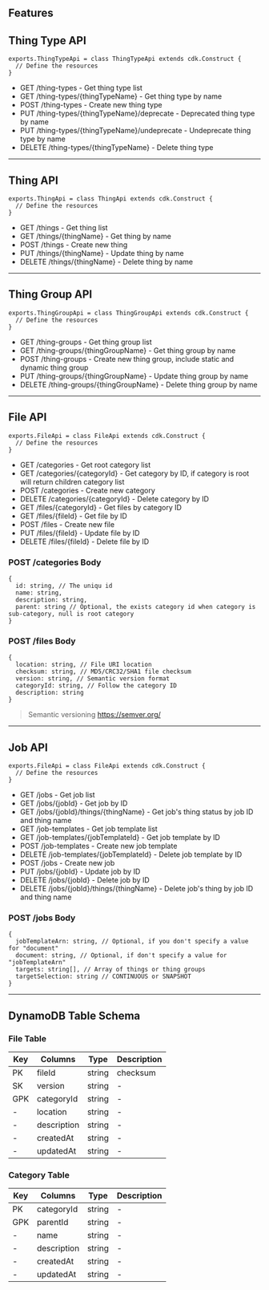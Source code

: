 ## Features

## Thing Type API
```
exports.ThingTypeApi = class ThingTypeApi extends cdk.Construct {
  // Define the resources
}
```
- GET /thing-types - Get thing type list
- GET /thing-types/{thingTypeName} - Get thing type by name
- POST /thing-types - Create new thing type
- PUT /thing-types/{thingTypeName}/deprecate - Deprecated thing type by name
- PUT /thing-types/{thingTypeName}/undeprecate - Undeprecate thing type by name
- DELETE /thing-types/{thingTypeName} - Delete thing type

---

## Thing API
```
exports.ThingApi = class ThingApi extends cdk.Construct {
  // Define the resources
}
```
- GET /things - Get thing list
- GET /things/{thingName} - Get thing by name
- POST /things - Create new thing
- PUT /things/{thingName} - Update thing by name
- DELETE /things/{thingName} - Delete thing by name

---

## Thing Group API
```
exports.ThingGroupApi = class ThingGroupApi extends cdk.Construct {
  // Define the resources
}
```
- GET /thing-groups - Get thing group list
- GET /thing-groups/{thingGroupName} - Get thing group by name
- POST /thing-groups - Create new thing group, include static and dynamic thing group
- PUT /thing-groups/{thingGroupName} - Update thing group by name
- DELETE /thing-groups/{thingGroupName} - Delete thing group by name

---

## File API
```
exports.FileApi = class FileApi extends cdk.Construct {
  // Define the resources
}
```
- GET /categories - Get root category list
- GET /categories/{categoryId} - Get category by ID, if category is root will return children category list
- POST /categories - Create new category
- DELETE /categories/{categoryId} - Delete category by ID
- GET /files/{categoryId} - Get files by category ID
- GET /files/{fileId} - Get file by ID
- POST /files - Create new file
- PUT /files/{fileId} - Update file by ID
- DELETE /files/{fileId} - Delete file by ID

### POST /categories Body
```
{
  id: string, // The uniqu id
  name: string,
  description: string,
  parent: string // Optional, the exists category id when category is sub-category, null is root category
}
```

### POST /files Body
```
{
  location: string, // File URI location
  checksum: string, // MD5/CRC32/SHA1 file checksum
  version: string, // Semantic version format
  categoryId: string, // Follow the category ID
  description: string
}
```
> Semantic versioning https://semver.org/

---

## Job API
```
exports.FileApi = class FileApi extends cdk.Construct {
  // Define the resources
}
```
- GET /jobs - Get job list
- GET /jobs/{jobId} - Get job by ID
- GET /jobs/{jobId}/things/{thingName} - Get job's thing status by job ID and thing name
- GET /job-templates - Get job template list
- GET /job-templates/{jobTemplateId} - Get job template by ID
- POST /job-templates - Create new job template
- DELETE /job-templates/{jobTemplateId} - Delete job template by ID
- POST /jobs - Create new job
- PUT /jobs/{jobId} - Update job by ID
- DELETE /jobs/{jobId} - Delete job by ID
- DELETE /jobs/{jobId}/things/{thingName} - Delete job's thing by job ID and thing name

### POST /jobs Body
```
{
  jobTemplateArn: string, // Optional, if you don't specify a value for "document"
  document: string, // Optional, if don't specify a value for "jobTemplateArn"
  targets: string[], // Array of things or thing groups
  targetSelection: string // CONTINUOUS or SNAPSHOT
}
```

---

## DynamoDB Table Schema

### File Table

| Key | Columns  | Type | Description |
| ------------- | ------------- | ------------- | ------------- |
| PK  | fileId | string | checksum |
| SK | version | string | - |
| GPK  | categoryId | string | - |
| -  | location | string | - |
| -  | description | string | - |
| -  | createdAt | string | - |
| -  | updatedAt | string | - |

### Category Table

| Key | Columns  | Type | Description |
| ------------- | ------------- | ------------- | ------------- |
| PK  | categoryId | string | - |
| GPK  | parentId | string | - |
| -  | name | string | - |
| -  | description | string | - |
| -  | createdAt | string | - |
| -  | updatedAt | string | - |